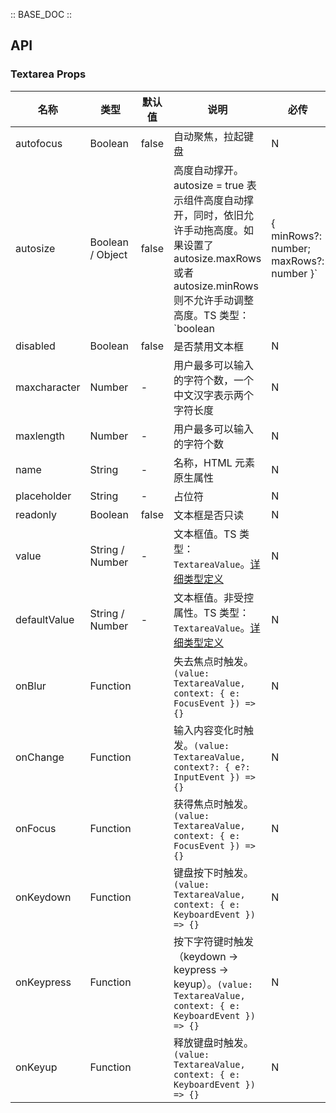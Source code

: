 :: BASE_DOC ::

## API
### Textarea Props

名称 | 类型 | 默认值 | 说明 | 必传
-- | -- | -- | -- | --
autofocus | Boolean | false | 自动聚焦，拉起键盘 | N
autosize | Boolean / Object | false | 高度自动撑开。 autosize = true 表示组件高度自动撑开，同时，依旧允许手动拖高度。如果设置了 autosize.maxRows 或者 autosize.minRows 则不允许手动调整高度。TS 类型：`boolean | { minRows?: number; maxRows?: number }` | N
disabled | Boolean | false | 是否禁用文本框 | N
maxcharacter | Number | - | 用户最多可以输入的字符个数，一个中文汉字表示两个字符长度 | N
maxlength | Number | - | 用户最多可以输入的字符个数 | N
name | String | - | 名称，HTML 元素原生属性 | N
placeholder | String | - | 占位符 | N
readonly | Boolean | false | 文本框是否只读 | N
value | String / Number | - | 文本框值。TS 类型：`TextareaValue`。[详细类型定义](https://github.com/Tencent/tdesign-react/blob/develop/src/textarea/type.ts) | N
defaultValue | String / Number | - | 文本框值。非受控属性。TS 类型：`TextareaValue`。[详细类型定义](https://github.com/Tencent/tdesign-react/blob/develop/src/textarea/type.ts) | N
onBlur | Function |  | 失去焦点时触发。`(value: TextareaValue, context: { e: FocusEvent }) => {}` | N
onChange | Function |  | 输入内容变化时触发。`(value: TextareaValue, context?: { e?: InputEvent }) => {}` | N
onFocus | Function |  | 获得焦点时触发。`(value: TextareaValue, context: { e: FocusEvent }) => {}` | N
onKeydown | Function |  | 键盘按下时触发。`(value: TextareaValue, context: { e: KeyboardEvent }) => {}` | N
onKeypress | Function |  | 按下字符键时触发（keydown -> keypress -> keyup）。`(value: TextareaValue, context: { e: KeyboardEvent }) => {}` | N
onKeyup | Function |  | 释放键盘时触发。`(value: TextareaValue, context: { e: KeyboardEvent }) => {}` | N

